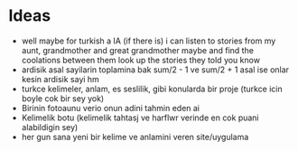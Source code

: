 # Ideas

- well maybe for turkish a IA (if there is) i can listen to stories from my aunt, grandmother and great grandmother maybe and find the coolations between them look up the stories they told you know
- ardisik asal sayilarin toplamina bak sum/2 - 1 ve sum/2 + 1 asal ise onlar kesin ardisik sayi hm
- turkce kelimeler, anlam, es seslilik, gibi konularda bir proje (turkce icin boyle cok bir sey yok)
- Birinin fotoaunu verio onun adini tahmin eden ai
- Kelimelik botu (kelimelik tahtasj ve harflwr verinde en cok puani alabildigin sey)
- her gun sana yeni bir kelime ve anlamini veren site/uygulama